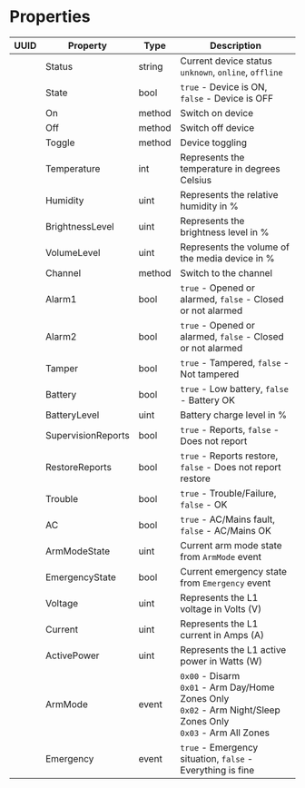 # Properties

| UUID | Property           | Type   | Description                                            |
|------|--------------------|--------|--------------------------------------------------------|
|      | Status             | string | Current device status `unknown`, `online`, `offline` |
|      | State              | bool   | `true` - Device is ON, `false` - Device is OFF |
|      | On                 | method | Switch on device |
|      | Off                | method | Switch off device |
|      | Toggle             | method | Device toggling |
|      | Temperature        | int    | Represents the temperature in degrees Celsius |
|      | Humidity           | uint   | Represents the relative humidity in % |
|      | BrightnessLevel    | uint | Represents the brightness level in % |
|      | VolumeLevel        | uint | Represents the volume of the media device in % |
|      | Channel            | method | Switch to the channel |
|      | Alarm1             | bool   | `true` - Opened or alarmed, `false` - Closed or not alarmed         |
|      | Alarm2             | bool   | `true` - Opened or alarmed, `false` - Closed or not alarmed |
|      | Tamper             | bool   | `true` - Tampered, `false` - Not tampered |
|      | Battery            | bool   | `true` - Low battery, `false` - Battery OK |
|      | BatteryLevel       | uint   | Battery charge level in % |
|      | SupervisionReports | bool   | `true` - Reports, `false` - Does not report |
|      | RestoreReports     | bool   | `true` - Reports restore, `false` - Does not report restore |
|      | Trouble            | bool   | `true` - Trouble/Failure, `false` - OK |
|      | AC                 | bool   | `true` - AC/Mains fault, `false` - AC/Mains OK |
|      | ArmModeState       | uint   | Current arm mode state from `ArmMode` event |
|      | EmergencyState     | bool   | Current emergency state from `Emergency` event |
|      | Voltage            | uint   | Represents the L1 voltage in Volts (V) |
|      | Current            | uint   | Represents the L1 current in Amps (A) |
|      | ActivePower        | uint   | Represents the L1 active power in Watts (W) |
|      | ArmMode            | event  | `0x00` - Disarm<br>`0x01` - Arm Day/Home Zones Only<br>`0x02` - Arm Night/Sleep Zones Only<br>`0x03` - Arm All Zones |
|      | Emergency          | event  | `true` - Emergency situation, `false` - Everything is fine |
